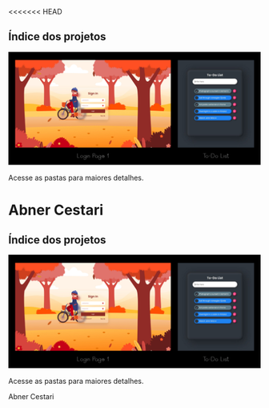 <<<<<<< HEAD

## Índice dos projetos

![Descrição da imagem](https://github.com/AbnerCestari/HTML-CSS/blob/master/Git%20Programs%20Index.jpg)

Acesse as pastas para maiores detalhes.

Abner Cestari
=============

## Índice dos projetos

![Descrição da imagem](https://github.com/AbnerCestari/HTML-CSS/blob/master/Git%20Programs%20Index.jpg)

Acesse as pastas para maiores detalhes.

Abner Cestari
